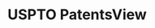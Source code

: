 ---
bigquery: https://console.cloud.google.com/bigquery?p=patents-public-data&d=patentsview&page=dataset
citation: Attribution should be given to PatentsView for use, distribution, or derivative
  works.
code: https://github.com/CSSIP-AIR/PatentsView-Code-Snippets/
contributors: USPTO
cost: None
description: 'PatentsView includes US patent data including raw data (summaries, applications,
  pregrant applications), disambugations of inventors and assignees, and inventor
  gender estimates.  Also foreign priority data, # of figures and sheets, and government
  interest statements.'
documentation: https://patentsview.org/query/builder-faqs
last_edit: 04/12/2022, 07:42:09
location: https://patentsview.org/
maintained_by: USPTO
record_creation_timestamp: 12/2/2020 17:20:46
schema_fields:
- section_id
- disamb_inventor_id_20190820
- attribution_status
- county
- subsection_id
- _371_date
- abstract
- country
- rule_47
- disamb_assignee_id_20190312
- classification_value
- ipc_class
- status
- num_figures
- title
- disamb_inventor_id_20180528
- designation
- disamb_assignee_id_20191231
- doc_type
- inventor_id
- f102_date
- subcategory_id
- name_last
- disamb_inventor_id_20171226
- classification_status
- subgroup_id
- group
- disamb_inventor_id_20181127
- disamb_assignee_id_20200929
- fname
- application_id
- rawinventor_id
- longitude
- length
- subgroup
- state
- ipc_version_indicator
- level_two
- reldocno
- city
- symbol_position
- deceased
- county_fips
- name_first
- name
- kind
- role
- disclaimer_date
- rawassignee_id
- disamb_assignee_id_20190820
- num_claims
- organization_id
- subclass
- assignee_id
- rawlocation_id
- patent_id
- disamb_assignee_id_20191008
- rel_id
- mainclass_id
- num_sheets
- uuid
- exemplary
- series_code
- disamb_inventor_id_20191231
- citation_id
- doctype
- sequence
- filename
- dependent
- withdrawn
- latlong
- number
- level_three
- section
- disamb_inventor_id_20191008
- variety
- term_grant
- disamb_inventor_id_20190312
- disamb_inventor_id_20200929
- male
- gi_statement
- num
- lapse_of_patent
- category_id
- lawyer_id
- country_transformed
- lname
- disamb_inventor_id_20170307
- level_one
- action_date
- publication_number
- type
- disamb_assignee_id_20181127
- disamb_inventor_id_20200331
- disamb_inventor_id_20170808
- field_title
- location_id
- latin_name
- main_group
- f371_date
- subclass_id
- disamb_assignee_id_20200630
- state_fips
- date
- classification_level
- field_id
- male_flag
- classification_data_source
- disamb_inventor_id_20200630
- latitude
- disamb_inventor_id_20171003
- disamb_inventor_id_20201229
- contract_award_number
- disamb_assignee_id_20200331
- _102_date
- organization
- applicant_type
- category
- text
- relkind
- term_extension
- sector_title
- group_id
- term_disclaimer
- id
shortname: patentsview
tags:
- disambiguation
- United States
- gender
terms_of_use: Creative Commons Attribution 4.0 International License.
timeframe: 1963-1999
title: USPTO PatentsView
uuid: cf1780b1-e265-4e49-8d1d-83b9cfe0fd9a
---